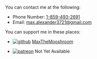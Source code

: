
You can contact me at the following:

- Phone Number: [1-859-493-2691](tel:18594932691)
- Email: [max.alexander3721@gmail.com](mailto:max.alexander3721@gmail.com)


You can support me in these places:

- <a href="https://github.com/sponsors/MaxTheMooshroom" target="_blank"><img alt="github" src="https://raw.githubusercontent.com/rdimascio/icons/master/icons/github.svg"></a> <a href="https://github.com/sponsors/MaxTheMooshroom" target="_blank">MaxTheMooshroom</a>

- [![patreon](https://raw.githubusercontent.com/rdimascio/icons/master/icons/patreon.svg)](#) Not Yet Available

